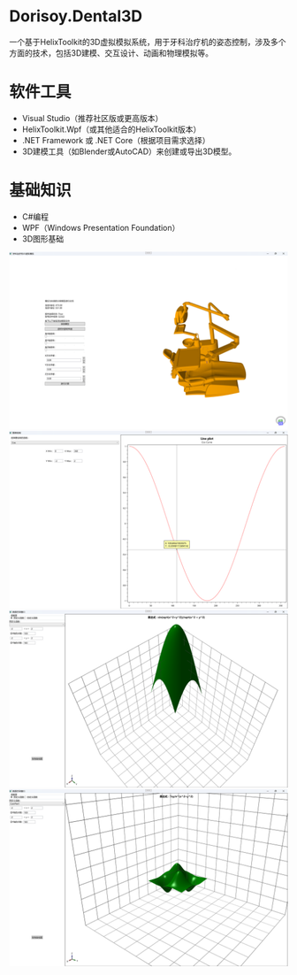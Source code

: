 # Dorisoy.Dental3D

一个基于HelixToolkit的3D虚拟模拟系统，用于牙科治疗机的姿态控制，涉及多个方面的技术，包括3D建模、交互设计、动画和物理模拟等。


#  软件工具

- Visual Studio（推荐社区版或更高版本）
- HelixToolkit.Wpf（或其他适合的HelixToolkit版本）
- .NET Framework 或 .NET Core（根据项目需求选择）
- 3D建模工具（如Blender或AutoCAD）来创建或导出3D模型。

#  基础知识

- C#编程
- WPF（Windows Presentation Foundation）
- 3D图形基础

<img src="https://github.com/dorisoy/Dorisoy.Dental3D/blob/main/Screen/1.png" />

<img src="https://github.com/dorisoy/Dorisoy.Dental3D/blob/main/Screen/2.png" />

<img src="https://github.com/dorisoy/Dorisoy.Dental3D/blob/main/Screen/3.png" />

<img src="https://github.com/dorisoy/Dorisoy.Dental3D/blob/main/Screen/4.png" />

